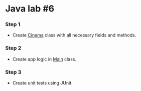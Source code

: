# Java lab #6

### Step 1

- Create [Cinema](src/main/java/org/lab/Cinema.java) class with all necessary fields and methods.

### Step 2

- Create app logic in [Main](src/main/java/org/lab/Main.java) class.

### Step 3

- Create unit tests using JUnit.